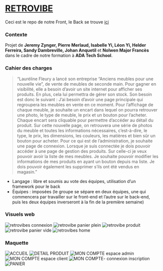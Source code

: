 # [RETROVIBE](https://retrovibes.herokuapp.com/home)

Ceci est le repo de notre Front, le Back se trouve [ici](https://github.com/adatechschool/projet_collectif_vente_de_meubles_back-team_retrovibe)

### Contexte

Projet de **Jeremy Zynger, Pierre Merlaud, Isabelle Yi, Léon Yi, Helder Ferreira, Sandy Dambreville, Johan Anquetil** et **Nolwen Major Francès** dans le cadre de notre formation à **ADA Tech School**.

### Cahier des charges

>“Lauréline Fleury a lancé son entreprise “Anciens meubles pour une nouvelle vie”, de vente de meubles de seconde main. Pour gagner en visibilité, elle a besoin d’avoir un site internet pour afficher ses produits. En plus, cela lui permettra de gérer son stock.
Son besoin est donc le suivant :
J’ai besoin d’avoir une page principale qui regroupera les meubles en vente en ce moment. Pour l’affichage de chaque meuble, je souhaite un encart dans lequel on pourra retrouver une photo, le type de meuble, le prix et un bouton pour l’acheter. Chaque encart sera cliquable pour permettre d’accéder au détail du produit. Sur cette nouvelle page, on retrouvera une série de photos du meuble et toutes les informations nécessaires, c’est-à-dire, le type, le prix, les dimensions, les couleurs, les matières et bien sûr un bouton pour acheter.
Pour ce qui est de l’administration, je souhaite une page de connexion. Lorsque je suis connectée je dois pouvoir accéder à une page de gestion des produits. Sur celle-ci je veux pouvoir avoir la liste de mes meubles. Je souhaite pouvoir modifier les informations de mes produits en ayant un bouton depuis ma liste. Je dois pouvoir également les supprimer s’ils ont été vendus en magasin.”

- Langage : libre et soumis au vote des équipes, utilisation d’un framework pour le back
- Équipes : imposées (le groupe se sépare en deux équipes, une qui commencera par travailler sur le front-end et l’autre sur le back-end, puis les deux équipes inverseront à la fin de la première semaine)

### Visuels web

![retrovibes connexion](https://user-images.githubusercontent.com/115166022/229142361-d5cb85ea-6f1a-4219-8404-d70971f6743e.png)
![retrovibe panier plein](https://user-images.githubusercontent.com/115166022/229142369-bd28a236-ece2-41de-9ffd-4981347b8518.png)
![retrovibe produit](https://user-images.githubusercontent.com/115166022/229142374-7b6afcc9-9b53-496c-8755-9c0e0c6fa950.png)
![retrovibe panier vide](https://user-images.githubusercontent.com/115166022/229142381-d3c25eb7-608b-4472-8334-ef5e40659bb7.png)
![retrovibes home](https://user-images.githubusercontent.com/115166022/229142385-e9b7c975-1aab-401b-b35e-f6ce1389f7de.png)


### Maquette

![ACCUEIL](https://user-images.githubusercontent.com/115166022/228195190-b53e3076-8f89-4526-b3bf-29b12c6d8068.png)
![DETAIL PRODUIT](https://user-images.githubusercontent.com/115166022/228195193-ffdda2ef-b512-46c9-b789-5066456121c4.png)
![MON COMPTE espace admin](https://user-images.githubusercontent.com/115166022/228195197-0dd0ac78-cd33-4507-943c-80d6c049dc3f.png)
![MON COMPTE espace client](https://user-images.githubusercontent.com/115166022/228195198-399490c5-d04b-4c5b-acdb-6241c5719ca7.png)
![MON COMPTE- connexion inscription](https://user-images.githubusercontent.com/115166022/228195200-fcb16acd-9a64-4a91-bfa0-089c32f03779.png)
![PANIER](https://user-images.githubusercontent.com/115166022/228195207-fe1faae8-7b6f-4722-a85b-60c489f5cbaf.png)

